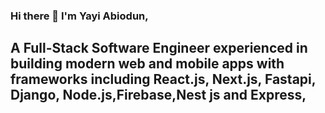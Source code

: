 ### Hi there 👋 I'm Yayi Abiodun,
## A Full-Stack Software Engineer  experienced in  building modern web and mobile apps with frameworks including React.js, Next.js, Fastapi, Django, Node.js,Firebase,Nest js and Express,

<!--
**YAYI68/YAYI68** is a ✨ _special_ ✨ repository because its `README.md` (this file) appears on your GitHub profile.

Here are some ideas to get you started:

- 🔭 I’m currently working on ...
- 🌱 I’m currently learning ...
- 👯 I’m looking to collaborate on ...
- 🤔 I’m looking for help with ...
- 💬 Ask me about ...
- 📫 How to reach me: ...
- 😄 Pronouns: ...
- ⚡ Fun fact: ...
-->
